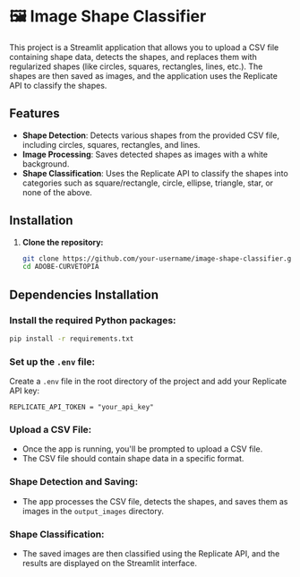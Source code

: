 # 🖼️ Image Shape Classifier

This project is a Streamlit application that allows you to upload a CSV file containing shape data, detects the shapes, and replaces them with regularized shapes (like circles, squares, rectangles, lines, etc.). The shapes are then saved as images, and the application uses the Replicate API to classify the shapes.

## Features

- **Shape Detection**: Detects various shapes from the provided CSV file, including circles, squares, rectangles, and lines.
- **Image Processing**: Saves detected shapes as images with a white background.
- **Shape Classification**: Uses the Replicate API to classify the shapes into categories such as square/rectangle, circle, ellipse, triangle, star, or none of the above.

## Installation

1. **Clone the repository:**

   ```bash
   git clone https://github.com/your-username/image-shape-classifier.git
   cd ADOBE-CURVETOPIA
   ```


## Dependencies Installation

### Install the required Python packages:

```bash
pip install -r requirements.txt
```

### Set up the `.env` file:

Create a `.env` file in the root directory of the project and add your Replicate API key:

```
REPLICATE_API_TOKEN = "your_api_key"
```

### Upload a CSV File:

* Once the app is running, you'll be prompted to upload a CSV file.
* The CSV file should contain shape data in a specific format.

### Shape Detection and Saving:

* The app processes the CSV file, detects the shapes, and saves them as images in the `output_images` directory.

### Shape Classification:

* The saved images are then classified using the Replicate API, and the results are displayed on the Streamlit interface.
